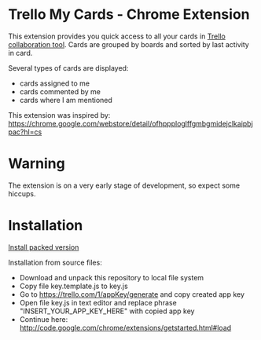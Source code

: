 # Trello My Cards - Chrome Extension

This extension provides you quick access to all your cards in [Trello collaboration tool](https://trello.com/).
Cards are grouped by boards and sorted by last activity in card.

Several types of cards are displayed:

  * cards assigned to me
  * cards commented by me
  * cards where I am mentioned

This extension was inspired by: https://chrome.google.com/webstore/detail/ofhppploglffgmbgmidejclkaipbjpac?hl=cs

# Warning

The extension is on a very early stage of development, so expect some hiccups.

# Installation

[Install packed version](https://s3.amazonaws.com/keboola-chrome-extensions/trello.crx)

Installation from source files:

  * Download and unpack this repository to local file system
  * Copy file key.template.js to key.js
  * Go to https://trello.com/1/appKey/generate and copy created app key
  * Open file key.js in text editor and replace phrase "INSERT_YOUR_APP_KEY_HERE" with copied app key
  * Continue here: http://code.google.com/chrome/extensions/getstarted.html#load